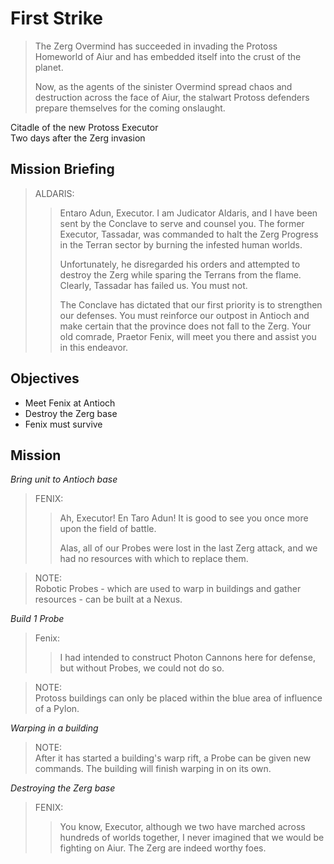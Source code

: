 # First Strike

> The Zerg Overmind has succeeded in invading the Protoss Homeworld of Aiur and has embedded itself into the crust of the planet.
>
> Now, as the agents of the sinister Overmind spread chaos and destruction across the face of Aiur, the stalwart Protoss defenders prepare themselves for the coming onslaught.

Citadle of the new Protoss Executor  
Two days after the Zerg invasion

## Mission Briefing

> ALDARIS:
>> Entaro Adun, Executor. I am Judicator Aldaris, and I have been sent by the Conclave to serve and counsel you. The former Executor, Tassadar, was commanded to halt the Zerg Progress in the Terran sector by burning the infested human worlds.
>>
>> Unfortunately, he disregarded his orders and attempted to destroy the Zerg while sparing the Terrans from the flame. Clearly, Tassadar has failed us. You must not.
>>
>> The Conclave has dictated that our first priority is to strengthen our defenses. You must reinforce our outpost in Antioch and make certain that the province does not fall to the Zerg. Your old comrade, Praetor Fenix, will meet you there and assist you in this endeavor.

## Objectives

- Meet Fenix at Antioch
- Destroy the Zerg base
- Fenix must survive

## Mission

_Bring unit to Antioch base_

> FENIX:
>> Ah, Executor! En Taro Adun! It is good to see you once more upon the field of battle.
>>
>> Alas, all of our Probes were lost in the last Zerg attack, and we had no resources with which to replace them.

> NOTE:  
> Robotic Probes - which are used to warp in buildings and gather resources - can be built at a Nexus.

_Build 1 Probe_

> Fenix:
>> I had intended to construct Photon Cannons here for defense, but without Probes, we could not do so.

> NOTE:  
> Protoss buildings can only be placed within the blue area of influence of a Pylon.

_Warping in a building_

> NOTE:  
> After it has started a building's warp rift, a Probe can be given new commands. The building will finish warping in on its own.

_Destroying the Zerg base_

> FENIX:
>> You know, Executor, although we two have marched across hundreds of worlds together, I never imagined that we would be fighting on Aiur. The Zerg are indeed worthy foes.